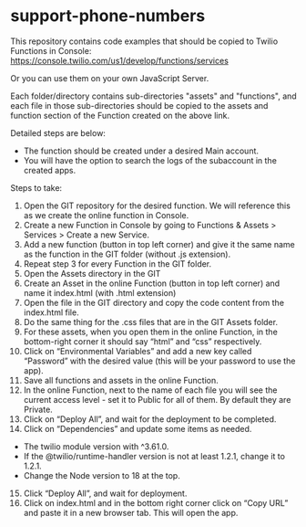 # support-phone-numbers

This repository contains code examples that should be copied to Twilio Functions in Console:
https://console.twilio.com/us1/develop/functions/services

Or you can use them on your own JavaScript Server. 

Each folder/directory contains sub-directories "assets" and "functions", and each file in those sub-directories should be copied to the assets and function section of the Function created on the above link. 

Detailed steps are below:

- The function should be created under a desired Main account.
- You will have the option to search the logs of the subaccount in the created apps.
 
Steps to take:
1. Open the GIT repository for the desired function. We will reference this as we create the online function in Console.
2. Create a new Function in Console by going to Functions & Assets > Services > Create a new Service.
3. Add a new function (button in top left corner) and give it the same name as the function in the GIT folder (without .js extension).
4. Repeat step 3 for every Function in the GIT folder.
5. Open the Assets directory in the GIT
6. Create an Asset in the online Function (button in top left corner) and name it index.html (with .html extension)
7. Open the file in the GIT directory and copy the code content from the index.html file.
8. Do the same thing for the .css files that are in the GIT Assets folder.
9. For these assets, when you open them in the online Function, in the bottom-right corner it should say “html” and “css” respectively.
10. Click on “Environmental Variables” and add a new key called “Password” with the desired value (this will be your password to use the app).
11. Save all functions and assets in the online Function.
12. In the online Function, next to the name of each file you will see the current access level - set it to Public for all of them. By default they are Private.
13. Click on “Deploy All”, and wait for the deployment to be completed.
14. Click on “Dependencies” and update some items as needed.
- The twilio module version with ^3.61.0.
- If the @twilio/runtime-handler version is not at least 1.2.1, change it to 1.2.1.
- Change the Node version to 18 at the top.
15. Click “Deploy All”, and wait for deployment.
16. Click on index.html and in the bottom right corner click on “Copy URL” and paste it in a new browser tab. This will open the app.
